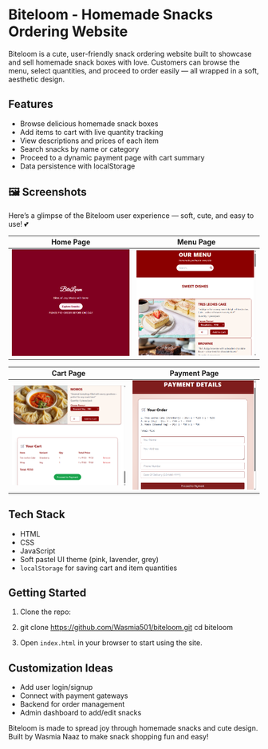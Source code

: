 # Biteloom - Homemade Snacks Ordering Website

Biteloom is a cute, user-friendly snack ordering website built to showcase and sell homemade snack boxes with love. Customers can browse the menu, select quantities, and proceed to order easily — all wrapped in a soft, aesthetic design.

## Features

-  Browse delicious homemade snack boxes
-  Add items to cart with live quantity tracking
-  View descriptions and prices of each item
-  Search snacks by name or category
-  Proceed to a dynamic payment page with cart summary
-  Data persistence with localStorage

## 🖼️ Screenshots

Here’s a glimpse of the Biteloom user experience — soft, cute, and easy to use! 💕

| Home Page | Menu Page |
|-----------|-----------|
| ![Home](screenshots/home.png) | ![Menu](screenshots/menu.png) |

| Cart Page | Payment Page |
|-----------|--------------|
| ![Cart](screenshots/cart.png) | ![Payment](screenshots/payment.png) |


## Tech Stack

- HTML
- CSS 
- JavaScript
- Soft pastel UI theme (pink, lavender, grey)
- `localStorage` for saving cart and item quantities

## Getting Started

1. Clone the repo:
2. git clone https://github.com/Wasmia501/biteloom.git
cd biteloom

2. Open `index.html` in your browser to start using the site.

## Customization Ideas

- Add user login/signup
- Connect with payment gateways
- Backend for order management
- Admin dashboard to add/edit snacks



Biteloom is made to spread joy through homemade snacks and cute design. Built by Wasmia Naaz  to make snack shopping fun and easy!






